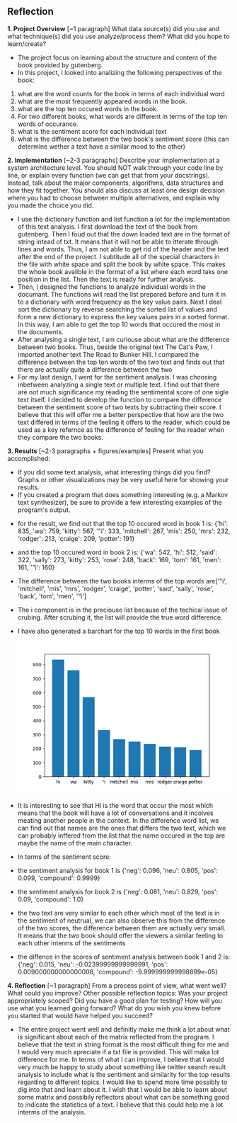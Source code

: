 ## Reflection
**1. Project Overview** [~1 paragraph]
What data source(s) did you use and what technique(s) did you use analyze/process them? What did you hope to learn/create?
* The project focus on learning about the structure and content of the book provided by gutenberg. 
* In this project, I looked into analizing the following perspectives of the book:
1. what are the word counts for the book in terms of each individual word
2. what are the most frequently appeared words in the book.
3. what are the top ten occured words in the book.
4. For two different books, what words are different in terms of the top ten words of occurance.
5. what is the sentiment score for each individual text
6. what is the difference between the two book's sentiment score (this can determine wether a text have a similar mood to the other)

**2. Implementation** [~2-3 paragraphs]
Describe your implementation at a system architecture level. You should NOT walk through your code line by line, or explain every function (we can get that from your docstrings). Instead, talk about the major components, algorithms, data structures and how they fit together. You should also discuss at least one design decision where you had to choose between multiple alternatives, and explain why you made the choice you did.
* I use the dictionary function and list function a lot for the implementation of this text analysis. I first download the text of the book from gutenberg. Then I foud out that the down loaded text are in the format of string intead of txt. It means that it will not be able to itterate through lines and words. Thus, I am not able to get rid of the header and the text after the end of the project. I subtitude all of the special characters in the file with white space and split the book by white space. This makes the whole book avalible in the format of a list where each word taks one position in the list. Then the text is ready for further analysis.
* Then, I designed the functions to analyze individual words in the documant. The functions will read the list prepared before and turn it in to a dictionary with word:frequency as the key value pairs. Next I deal sort the dictionary by reverse searching the sorted list of values and form a new dictionary to express the key values pairs in a sorted format. In this way, I am able to get the top 10 words that occured the most in the documents.
* After analysing a single text, I am curiouse about what are the difference between two books. Thus, beside the original text The Cat's Paw, I imported another text The Road to Bunker Hill. I compared the difference between the top ten words of the two text and finds out that there are actually quite a difference between the two
* For my last design, I went for the sentiment analysis. I was choosing inbetween analyzing a single text or multiple text. I find out that there are not much significance my reading the sentimental score of one sigle text itself. I decided to develop the function to compare the difference between the sentiment score of two texts by subtracting their score. I believe that this will offer me a better perspective that how are the two text differed in terms of the feeling it offers to the reader, which could be used as a key refernce as the difference of feeling for the reader when they compare the two books.

**3. Results** [~2-3 paragraphs + figures/examples]
Present what you accomplished:

- If you did some text analysis, what interesting things did you find? Graphs or other visualizations may be very useful here for showing your results.
- If you created a program that does something interesting (e.g. a Markov text synthesizer), be sure to provide a few interesting examples of the program's output.

* for the result, we find out that the top 10 occured word in book 1 is: {'hi': 835, 'wa': 759, 'kitty': 567, '"i': 333, 'mitchell': 267, 'mis': 250, 'mrs': 232, 'rodger': 213, 'craige': 209, 'potter': 191}
* and the top 10 occured word in book 2 is: {'wa': 542, 'hi': 512, 'said': 322, 'sally': 273, 'kitty': 253, 'rose': 248, 'back': 169, 'tom': 161, 'men': 161, '“i': 160}
* The difference between the two books interms of the top words are['"i', 'mitchell', 'mis', 'mrs', 'rodger', 'craige', 'potter', 'said', 'sally', 'rose', 'back', 'tom', 'men', '“i']
* The i component is in the preciouse list because of the techical issue of crubing. After scrubing it, the list will provide the true word difference.
* I have also generated a barchart for the top 10 words in the first book
![top 10 words](b.png "top 10 words")
* It is interesting to see that Hi is the word that occur the most which means that the book will have a lot of conversations and it incolves meating another people in the context. In the difference word list, we can find out that names are the ones that differs the two text, which we can probably inffered from the list that the name occured in the top are maybe the name of the main character.

* In terms of the sentiment score:
* the sentiment analysis for book 1 is {'neg': 0.096, 'neu': 0.805, 'pos': 0.099, 'compound': 0.9999}
* the sentiment analysis for book 2 is {'neg': 0.081, 'neu': 0.829, 'pos': 0.09, 'compound': 1.0}
* the two text are very similar to each other which most of the text is in the sentiment of neutrual, we can also observe this from the difference of the two scores, the difference between them are actually very small. It means that the two book should offer the viewers a similar feeling to each other interms of the sentiments
* the diffence in the scores of sentiment analysis between book 1 and 2 is: {'neg': 0.015, 'neu': -0.02399999999999991, 'pos': 0.009000000000000008, 'compound': -9.999999999998899e-05}

**4. Reflection** [~1 paragraph]
From a process point of view, what went well? What could you improve? Other possible reflection topics: Was your project appropriately scoped? Did you have a good plan for testing? How will you use what you learned going forward? What do you wish you knew before you started that would have helped you succeed?

* The entire project went well and definitly make me think a lot about what is significant about each of the matrix reflected from the program. I believe that the text in string format is the most difficult thing for me and I would very much apreciate if a txt file is provided. This will maka  lot difference for me. In terms of what I can improve, I believe that I would very much be happy to study about something like twitter search result analysis to include what is the sentiment and similarity for the top results regarding to different topics. I would like to spend more time possibly to dig into that and learn about it. I wish that I would be able to learn about some matrix and possibily reflectors about what can be something good to indicate the statistics of a text. I believe that this could help me a lot interms of the analysis.